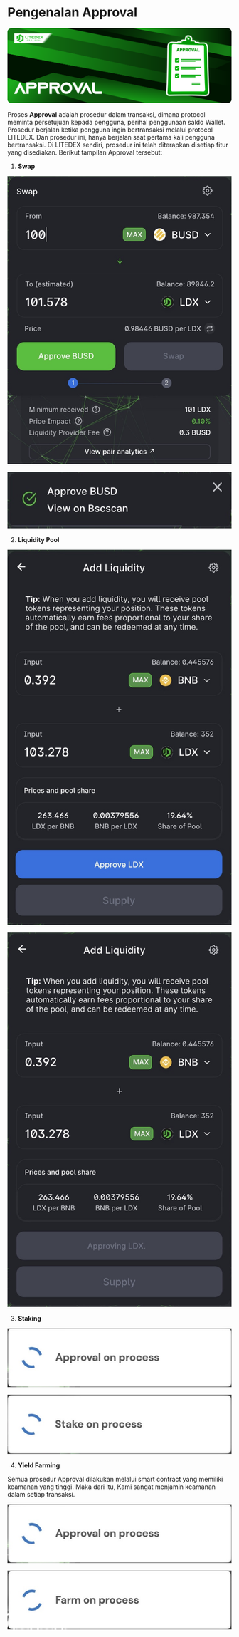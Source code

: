 # Pengenalan Approval

![](../.gitbook/assets/13.-approval%20%281%29.svg)

Proses **Approval** adalah prosedur dalam transaksi, dimana protocol meminta persetujuan kepada pengguna, perihal penggunaan saldo Wallet. Prosedur berjalan ketika pengguna ingin bertransaksi melalui protocol LITEDEX. Dan prosedur ini, hanya berjalan saat pertama kali pengguna bertransaksi. Di LITEDEX sendiri, prosedur ini telah diterapkan disetiap fitur yang disediakan. Berikut tampilan Approval tersebut:‌

1. **Swap**

![\(Sebelum proses Approval\)](../.gitbook/assets/5e8f200b-0c9c-46e0-bbd2-093bc38c5248_1_201_a.jpeg)

![\(Setelah prosedur Approval berhasil dilakukan\)](../.gitbook/assets/361b82fe-f83f-4668-919e-2aee62380059_4_5005_c.jpeg)

2. **Liquidity Pool**

![\(Sebelum proses Approval\)](../.gitbook/assets/ed8a3210-e752-4523-ba9e-dde825ad2c13_1_105_c.jpeg)

![\(Proses Approval sedang berlangsung\)](../.gitbook/assets/3179b050-ea0f-49f9-b8c4-fa1c36a4eb6f_1_105_c.jpeg)

3. **Staking**

![\(Sistem akan secara otomatis melakukan Approval\)](../.gitbook/assets/51881679-c0a6-40a1-b672-57cabdf45ffe_4_5005_c%20%281%29.jpeg)

![\(Setelah proses Approval berhasil, sistem akan mengeksekusi transaksi staking\)](../.gitbook/assets/669d2965-b83a-4909-a6d4-b9cf98fc0a77_4_5005_c.jpeg)

4. **Yield Farming**

Semua prosedur Approval dilakukan melalui smart contract yang memiliki keamanan yang tinggi. Maka dari itu, Kami sangat menjamin keamanan dalam setiap transaksi.

![\(Sistem akan secara otomatis melakukan Approval\)](../.gitbook/assets/51881679-c0a6-40a1-b672-57cabdf45ffe_4_5005_c.jpeg)

![\(Setelah proses Approval berhasil, sistem akan mengeksekusi transaksi farming\)](../.gitbook/assets/2bfd5e74-c164-4627-936f-2a73f41e978d_4_5005_c%20%283%29%20%281%29.jpeg)



